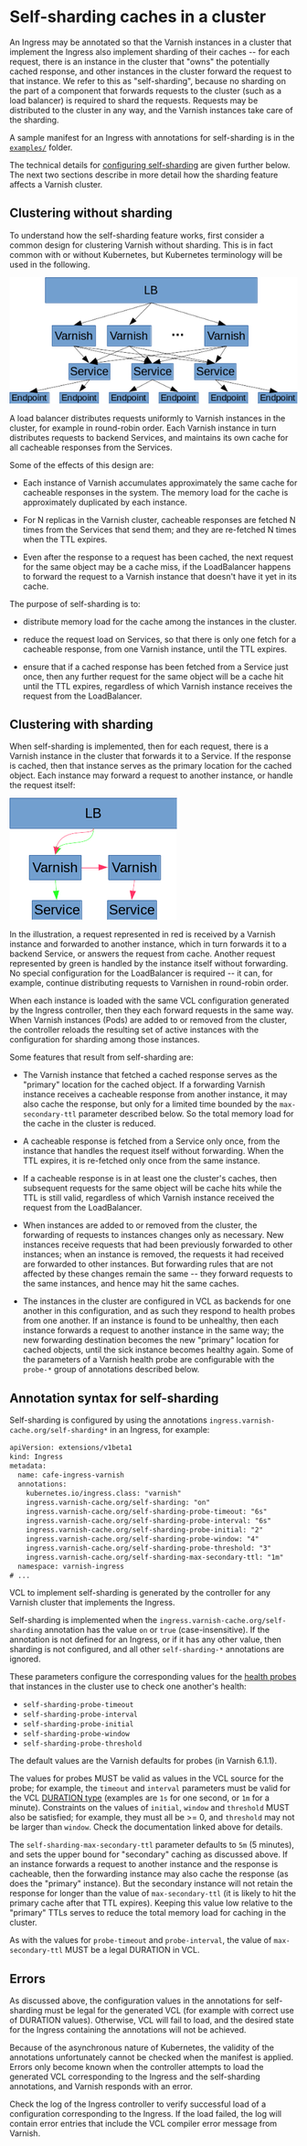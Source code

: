# Self-sharding caches in a cluster

An Ingress may be annotated so that the Varnish instances in a cluster
that implement the Ingress also implement sharding of their caches --
for each request, there is an instance in the cluster that "owns" the
potentially cached response, and other instances in the cluster
forward the request to that instance. We refer to this as
"self-sharding", because no sharding on the part of a component that
forwards requests to the cluster (such as a load balancer) is required
to shard the requests.  Requests may be distributed to the cluster in
any way, and the Varnish instances take care of the sharding.

A sample manifest for an Ingress with annotations for self-sharding is
in the [``examples/``](/examples/self-sharding) folder.

The technical details for
[configuring self-sharding](#annotation-syntax-for-self-sharding) are given
further below. The next two sections describe in more detail how the
sharding feature affects a Varnish cluster.

## Clustering without sharding

To understand how the self-sharding feature works, first consider a
common design for clustering Varnish without sharding. This is in fact
common with or without Kubernetes, but Kubernetes terminology will be
used in the following.

![unsharded clustering](cluster-no-shard.png?raw=true "Unsharded Clustering")

A load balancer distributes requests uniformly to Varnish instances
in the cluster, for example in round-robin order. Each Varnish
instance in turn distributes requests to backend Services, and
maintains its own cache for all cacheable responses from the Services.

Some of the effects of this design are:

* Each instance of Varnish accumulates approximately the same cache
  for cacheable responses in the system. The memory load for the cache
  is approximately duplicated by each instance.

* For N replicas in the Varnish cluster, cacheable responses are
  fetched N times from the Services that send them; and they are
  re-fetched N times when the TTL expires.

* Even after the response to a request has been cached, the next
  request for the same object may be a cache miss, if the LoadBalancer
  happens to forward the request to a Varnish instance that doesn't
  have it yet in its cache.

The purpose of self-sharding is to:

* distribute memory load for the cache among the instances in the
  cluster.

* reduce the request load on Services, so that there is only one fetch
  for a cacheable response, from one Varnish instance, until the TTL
  expires.

* ensure that if a cached response has been fetched from a Service
  just once, then any further request for the same object will be a
  cache hit until the TTL expires, regardless of which Varnish
  instance receives the request from the LoadBalancer.

## Clustering with sharding

When self-sharding is implemented, then for each request, there is a
Varnish instance in the cluster that forwards it to a Service. If the
response is cached, then that instance serves as the primary location
for the cached object. Each instance may forward a request to another
instance, or handle the request itself:

![Sharded clustering](cluster-sharded.png?raw=true "Sharded Clustering")

In the illustration, a request represented in red is received by a
Varnish instance and forwarded to another instance, which in turn
forwards it to a backend Service, or answers the request from cache.
Another request represented by green is handled by the instance itself
without forwarding. No special configuration for the LoadBalancer is
required -- it can, for example, continue distributing requests to
Varnishen in round-robin order.

When each instance is loaded with the same VCL configuration generated
by the Ingress controller, then they each forward requests in the same
way. When Varnish instances (Pods) are added to or removed from the
cluster, the controller reloads the resulting set of active instances
with the configuration for sharding among those instances.

Some features that result from self-sharding are:

* The Varnish instance that fetched a cached response serves as the
  "primary" location for the cached object. If a forwarding Varnish
  instance receives a cacheable response from another instance, it may
  also cache the response, but only for a limited time bounded by the
  ``max-secondary-ttl`` parameter described below. So the total memory
  load for the cache in the cluster is reduced.

* A cacheable response is fetched from a Service only once, from the
  instance that handles the request itself without forwarding. When
  the TTL expires, it is re-fetched only once from the same instance.

* If a cacheable response is in at least one the cluster's caches,
  then subsequent requests for the same object will be cache hits
  while the TTL is still valid, regardless of which Varnish instance
  received the request from the LoadBalancer.

* When instances are added to or removed from the cluster, the
  forwarding of requests to instances changes only as necessary. New
  instances receive requests that had been previously forwarded to
  other instances; when an instance is removed, the requests it had
  received are forwarded to other instances. But forwarding rules that
  are not affected by these changes remain the same -- they forward
  requests to the same instances, and hence may hit the same caches.

* The instances in the cluster are configured in VCL as backends for
  one another in this configuration, and as such they respond to
  health probes from one another. If an instance is found to be
  unhealthy, then each instance forwards a request to another instance
  in the same way; the new forwarding destination becomes the new
  "primary" location for cached objects, until the sick instance
  becomes healthy again. Some of the parameters of a Varnish health
  probe are configurable with the ``probe-*`` group of annotations
  described below.

## Annotation syntax for self-sharding

Self-sharding is configured by using the annotations
``ingress.varnish-cache.org/self-sharding*`` in an Ingress, for
example:

```
apiVersion: extensions/v1beta1
kind: Ingress
metadata:
  name: cafe-ingress-varnish
  annotations:
    kubernetes.io/ingress.class: "varnish"
    ingress.varnish-cache.org/self-sharding: "on"
    ingress.varnish-cache.org/self-sharding-probe-timeout: "6s"
    ingress.varnish-cache.org/self-sharding-probe-interval: "6s"
    ingress.varnish-cache.org/self-sharding-probe-initial: "2"
    ingress.varnish-cache.org/self-sharding-probe-window: "4"
    ingress.varnish-cache.org/self-sharding-probe-threshold: "3"
    ingress.varnish-cache.org/self-sharding-max-secondary-ttl: "1m"
  namespace: varnish-ingress
# ...
```

VCL to implement self-sharding is generated by the controller for any
Varnish cluster that implements the Ingress.

Self-sharding is implemented when the
``ingress.varnish-cache.org/self-sharding`` annotation has the value
``on`` or ``true`` (case-insensitive). If the annotation is not
defined for an Ingress, or if it has any other value, then sharding is
not configured, and all other ``self-sharding-*`` annotations are
ignored.

These parameters configure the corresponding values for the
[health probes](https://varnish-cache.org/docs/6.1/reference/vcl.html#probes)
that instances in the cluster use to check one another's health:

* ``self-sharding-probe-timeout``
* ``self-sharding-probe-interval``
* ``self-sharding-probe-initial``
* ``self-sharding-probe-window``
* ``self-sharding-probe-threshold``

The default values are the Varnish defaults for probes (in Varnish
6.1.1).

The values for probes MUST be valid as values in the VCL source for
the probe; for example, the ``timeout`` and ``interval`` parameters
must be valid for the VCL
[DURATION type](https://varnish-cache.org/docs/6.1/reference/vcl.html#durations)
(examples are ``1s`` for one second, or ``1m`` for a
minute). Constraints on the values of ``initial``, ``window`` and
``threshold`` MUST also be satisfied; for example, they must all be >=
0, and ``threshold`` may not be larger than ``window``. Check the
documentation linked above for details.

The ``self-sharding-max-secondary-ttl`` parameter defaults to ``5m``
(5 minutes), and sets the upper bound for "secondary" caching as
discussed above. If an instance forwards a request to another instance
and the response is cacheable, then the forwarding instance may also
cache the response (as does the "primary" instance). But the secondary
instance will not retain the response for longer than the value of
``max-secondary-ttl`` (it is likely to hit the primary cache after
that TTL expires). Keeping this value low relative to the "primary"
TTLs serves to reduce the total memory load for caching in the
cluster.

As with the values for ``probe-timeout`` and ``probe-interval``, the
value of ``max-secondary-ttl`` MUST be a legal DURATION in VCL.

## Errors

As discussed above, the configuration values in the annotations for
self-sharding must be legal for the generated VCL (for example with
correct use of DURATION values). Otherwise, VCL will fail to load, and
the desired state for the Ingress containing the annotations will not
be achieved.

Because of the asynchronous nature of Kubernetes, the validity of the
annotations unfortunately cannot be checked when the manifest is
applied.  Errors only become known when the controller attempts to
load the generated VCL corresponding to the Ingress and the
self-sharding annotations, and Varnish responds with an error.

Check the log of the Ingress controller to verify successful load of a
configuration corresponding to the Ingress. If the load failed, the
log will contain error entries that include the VCL compiler error
message from Varnish.
